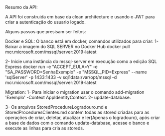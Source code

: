 Resumo da API:

A API foi construida em base da clean architecture e usando o JWT para criar a autenticação do usuario logado.

Alguns passos que presisam ser feitos:

Docker e SQL:
O banco está em docker, comandos utilizados para criar:
1- Baixar a imagem do SQL SERVER no Docker Hub
docker pull mcr.microsoft.com/mssql/server:2019-latest

2- Inicie uma instância do mssql-server em execução como a edição SQL Express
docker run -e "ACCEPT_EULA=Y" -e "SA_PASSWORD=SenhaExemplo" -e "MSSQL_PID=Express" --name 'sqlServer' -p 1433:1433 -v sql1data:/var/opt/mssql -d mcr.microsoft.com/mssql/server:2019-latest


Migration:
1- Para iniciar o migration usar o comando add-migration 'Exemplo' -Context AppIdentityContext.
2- update-database.

3- Os arquivos StoredProcedureLogradouro.md e StoredProceduresClientes.md contém todas as stored criadas para as operações de criar, deletar, atualizar e ler(Apenas o logradouro), após criar a base de dados com o comando update-database, acesse o banco e execute as linhas para cria as storeds.
